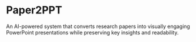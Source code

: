 # Paper2PPT
An AI-powered system that converts research papers into visually engaging PowerPoint presentations while preserving key insights and readability.
